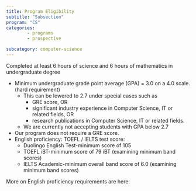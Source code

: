 ```yaml
---
title: Program Eligibility
subtitle: "Subsection"
program: "CS"
categories: 
        - programs
        - prospective

subcategory: computer-science
---
```

Completed at least 6 hours of science and 6 hours of mathematics in undergraduate degree 
- Minimum undergraduate grade point average (GPA) = 3.0 on a 4.0 scale. (hard requirement)
  -	This can be lowered to 2.7 under special cases such as 
      - GRE score, OR 
      - significant industry experience in Computer Science, IT or related fields, OR 
      - research publications in Computer Science, IT or related fields.
  -	We are currently not accepting students with GPA below 2.7
- Our program does not require a GRE score.
- English proficiency: TOEFL / IELTS test score:
  - Duolingo English Test-minimum score of 105
  - TOEFL iBT-minimum score of 79 iBT (examining minimum band scores)
  - IELTS Academic-minimum overall band score of 6.0 (examining minimum band scores)


More on English proficiency requirements are here:
<a href="https://semo.edu/international/admissions/grad.html#grad-english" target="blank"></a>





